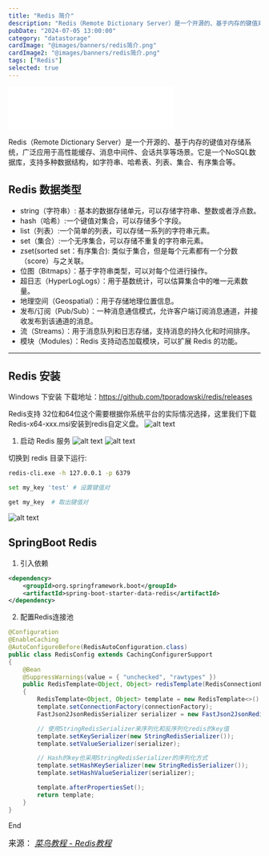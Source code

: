 ```yaml
---
title: "Redis 简介"
description: "Redis（Remote Dictionary Server）是一个开源的、基于内存的键值对存储系统，广泛应用于高性能缓存、消息中间件、会话共享等场景。"
pubDate: "2024-07-05 13:00:00"
category: "datastorage"
cardImage: "@images/banners/redis简介.png"
cardImage2: "@images/banners/redis简介.png"
tags: ["Redis"]
selected: true
---
```

<iframe frameborder="no" border="0" marginwidth="0" marginheight="0" width=330 height=86 src="//music.163.com/outchain/player?type=2&id=234015&auto=1&height=66"></iframe>

Redis（Remote Dictionary Server）是一个开源的、基于内存的键值对存储系统，广泛应用于高性能缓存、消息中间件、会话共享等场景。它是一个NoSQL数据库，支持多种数据结构，如字符串、哈希表、列表、集合、有序集合等。

## Redis 数据类型
- string（字符串）: 基本的数据存储单元，可以存储字符串、整数或者浮点数。
- hash（哈希）:一个键值对集合，可以存储多个字段。
- list（列表）:一个简单的列表，可以存储一系列的字符串元素。
- set（集合）:一个无序集合，可以存储不重复的字符串元素。
- zset(sorted set：有序集合): 类似于集合，但是每个元素都有一个分数（score）与之关联。
- 位图（Bitmaps）：基于字符串类型，可以对每个位进行操作。
- 超日志（HyperLogLogs）：用于基数统计，可以估算集合中的唯一元素数量。
- 地理空间（Geospatial）：用于存储地理位置信息。
- 发布/订阅（Pub/Sub）：一种消息通信模式，允许客户端订阅消息通道，并接收发布到该通道的消息。
- 流（Streams）：用于消息队列和日志存储，支持消息的持久化和时间排序。
- 模块（Modules）：Redis 支持动态加载模块，可以扩展 Redis 的功能。

-- -
## Redis 安装
Windows 下安装
下载地址：https://github.com/tporadowski/redis/releases

Redis支持 32位和64位这个需要根据你系统平台的实际情况选择，这里我们下载Redis-x64-xxx.msi安装到redis自定义盘。
![alt text](@images/postsimg/redisimage.png)
1. 启动 Redis 服务
![alt text](@images/postsimg/redisimage2.png)
![alt text](@images/postsimg/redisimage3.png)


切换到 redis 目录下运行:
```sh
redis-cli.exe -h 127.0.0.1 -p 6379
```
```sh
set my_key 'test' # 设置键值对
```
```sh
get my_key  # 取出键值对
```
![alt text](@images/postsimg/imageredis4.png)

## SpringBoot Redis 
1. 引入依赖
```xml
<dependency>
    <groupId>org.springframework.boot</groupId>
    <artifactId>spring-boot-starter-data-redis</artifactId>
</dependency>
```
2. 配置Redis连接池
```java
@Configuration
@EnableCaching
@AutoConfigureBefore(RedisAutoConfiguration.class)
public class RedisConfig extends CachingConfigurerSupport
{
    @Bean
    @SuppressWarnings(value = { "unchecked", "rawtypes" })
    public RedisTemplate<Object, Object> redisTemplate(RedisConnectionFactory connectionFactory)
    {
        RedisTemplate<Object, Object> template = new RedisTemplate<>();
        template.setConnectionFactory(connectionFactory);
        FastJson2JsonRedisSerializer serializer = new FastJson2JsonRedisSerializer(Object.class);

        // 使用StringRedisSerializer来序列化和反序列化redis的key值
        template.setKeySerializer(new StringRedisSerializer());
        template.setValueSerializer(serializer);

        // Hash的key也采用StringRedisSerializer的序列化方式
        template.setHashKeySerializer(new StringRedisSerializer());
        template.setHashValueSerializer(serializer);

        template.afterPropertiesSet();
        return template;
    }
}
```

End

<font size=3 >来源： *[菜鸟教程 - Redis教程](https://www.runoob.com/redis/redis-tutorial.html)*</font>
